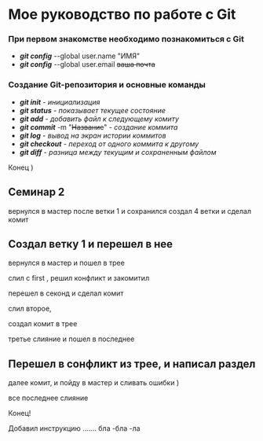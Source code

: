 # Мое руководство по работе с Git

### При первом знакомстве необходимо познакомиться с Git

* ***git config*** --global user.name "ИМЯ"
* ***git config*** --global user.email ~~ваша почта~~

### Создание Git-репозитория и основные команды

* ***git init*** - *инициализация*
* ***git status*** - *показывает текущее состояние*
* ***git add*** - *добавить файл к следующему комиту*
* ***git commit*** -m "~~Название~~" - *создание коммита*
* ***git log*** - *вывод на экран истории коммитов*
* ***git checkout*** - *переход от одного коммита к другому*
* ***git diff*** - *разница между текущим и сохраненным файлом*

Конец )

## Семинар 2

вернулся в мастер после ветки 1 и сохранился
создал 4 ветки и сделал комит
## Создал ветку 1 и перешел в нее

вернулся в мастер и пошел в трее

слил с first , решил конфликт и закомитил

перешел в секонд и сделал комит

слил второе, 


создал комит в трее

третье слияние  и пошел в последнее



## Перешел в сонфликт из трее, и написал раздел

далее комит, и пойду в мастер и сливать ошибки )
 
все последнее слияние 

Конец!

Добавил инструкцию ....... бла -бла -ла